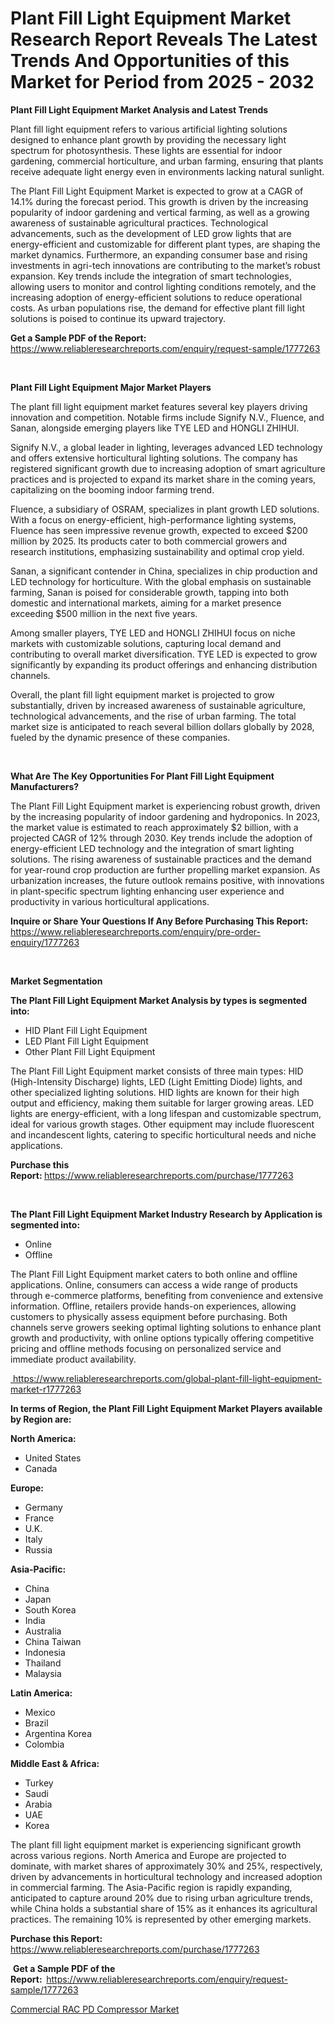<p><h1>Plant Fill Light Equipment Market Research Report Reveals The Latest Trends And Opportunities of this Market for Period from 2025 - 2032</h1></p><p><strong>Plant Fill Light Equipment Market Analysis and Latest Trends</strong></p>
<p><p>Plant fill light equipment refers to various artificial lighting solutions designed to enhance plant growth by providing the necessary light spectrum for photosynthesis. These lights are essential for indoor gardening, commercial horticulture, and urban farming, ensuring that plants receive adequate light energy even in environments lacking natural sunlight.</p><p>The Plant Fill Light Equipment Market is expected to grow at a CAGR of 14.1% during the forecast period. This growth is driven by the increasing popularity of indoor gardening and vertical farming, as well as a growing awareness of sustainable agricultural practices. Technological advancements, such as the development of LED grow lights that are energy-efficient and customizable for different plant types, are shaping the market dynamics. Furthermore, an expanding consumer base and rising investments in agri-tech innovations are contributing to the market’s robust expansion. Key trends include the integration of smart technologies, allowing users to monitor and control lighting conditions remotely, and the increasing adoption of energy-efficient solutions to reduce operational costs. As urban populations rise, the demand for effective plant fill light solutions is poised to continue its upward trajectory.</p></p>
<p><strong>Get a Sample PDF of the Report:&nbsp;</strong> <a href="https://www.reliableresearchreports.com/enquiry/request-sample/1777263?utm_campaign=2296&utm_medium=2&utm_source=Github&utm_content=ia&utm_term=11042025&utm_id=plant-fill-light-equipment">https://www.reliableresearchreports.com/enquiry/request-sample/1777263</a></p>
<p>&nbsp;</p>
<p><strong>Plant Fill Light Equipment Major Market Players</strong></p>
<p><p>The plant fill light equipment market features several key players driving innovation and competition. Notable firms include Signify N.V., Fluence, and Sanan, alongside emerging players like TYE LED and HONGLI ZHIHUI.</p><p>Signify N.V., a global leader in lighting, leverages advanced LED technology and offers extensive horticultural lighting solutions. The company has registered significant growth due to increasing adoption of smart agriculture practices and is projected to expand its market share in the coming years, capitalizing on the booming indoor farming trend.</p><p>Fluence, a subsidiary of OSRAM, specializes in plant growth LED solutions. With a focus on energy-efficient, high-performance lighting systems, Fluence has seen impressive revenue growth, expected to exceed $200 million by 2025. Its products cater to both commercial growers and research institutions, emphasizing sustainability and optimal crop yield.</p><p>Sanan, a significant contender in China, specializes in chip production and LED technology for horticulture. With the global emphasis on sustainable farming, Sanan is poised for considerable growth, tapping into both domestic and international markets, aiming for a market presence exceeding $500 million in the next five years.</p><p>Among smaller players, TYE LED and HONGLI ZHIHUI focus on niche markets with customizable solutions, capturing local demand and contributing to overall market diversification. TYE LED is expected to grow significantly by expanding its product offerings and enhancing distribution channels.</p><p>Overall, the plant fill light equipment market is projected to grow substantially, driven by increased awareness of sustainable agriculture, technological advancements, and the rise of urban farming. The total market size is anticipated to reach several billion dollars globally by 2028, fueled by the dynamic presence of these companies.</p></p>
<p>&nbsp;</p>
<p><strong>What Are The Key Opportunities For Plant Fill Light Equipment Manufacturers?</strong></p>
<p><p>The Plant Fill Light Equipment market is experiencing robust growth, driven by the increasing popularity of indoor gardening and hydroponics. In 2023, the market value is estimated to reach approximately $2 billion, with a projected CAGR of 12% through 2030. Key trends include the adoption of energy-efficient LED technology and the integration of smart lighting solutions. The rising awareness of sustainable practices and the demand for year-round crop production are further propelling market expansion. As urbanization increases, the future outlook remains positive, with innovations in plant-specific spectrum lighting enhancing user experience and productivity in various horticultural applications.</p></p>
<p><strong>Inquire or Share Your Questions If Any Before Purchasing This Report:</strong> <a href="https://www.reliableresearchreports.com/enquiry/pre-order-enquiry/1777263?utm_campaign=2296&utm_medium=2&utm_source=Github&utm_content=ia&utm_term=11042025&utm_id=plant-fill-light-equipment">https://www.reliableresearchreports.com/enquiry/pre-order-enquiry/1777263</a></p>
<p>&nbsp;</p>
<p><strong>Market Segmentation</strong></p>
<p><strong>The Plant Fill Light Equipment Market Analysis by types is segmented into:</strong></p>
<p><ul><li>HID Plant Fill Light Equipment</li><li>LED Plant Fill Light Equipment</li><li>Other Plant Fill Light Equipment</li></ul></p>
<p><p>The Plant Fill Light Equipment market consists of three main types: HID (High-Intensity Discharge) lights, LED (Light Emitting Diode) lights, and other specialized lighting solutions. HID lights are known for their high output and efficiency, making them suitable for larger growing areas. LED lights are energy-efficient, with a long lifespan and customizable spectrum, ideal for various growth stages. Other equipment may include fluorescent and incandescent lights, catering to specific horticultural needs and niche applications.</p></p>
<p><strong>Purchase this Report:&nbsp;</strong><a href="https://www.reliableresearchreports.com/purchase/1777263?utm_campaign=2296&utm_medium=2&utm_source=Github&utm_content=ia&utm_term=11042025&utm_id=plant-fill-light-equipment">https://www.reliableresearchreports.com/purchase/1777263</a></p>
<p>&nbsp;</p>
<p><strong>The Plant Fill Light Equipment Market Industry Research by Application is segmented into:</strong></p>
<p><ul><li>Online</li><li>Offline</li></ul></p>
<p><p>The Plant Fill Light Equipment market caters to both online and offline applications. Online, consumers can access a wide range of products through e-commerce platforms, benefiting from convenience and extensive information. Offline, retailers provide hands-on experiences, allowing customers to physically assess equipment before purchasing. Both channels serve growers seeking optimal lighting solutions to enhance plant growth and productivity, with online options typically offering competitive pricing and offline methods focusing on personalized service and immediate product availability.</p></p>
<p><a href="https://www.reliableresearchreports.com/global-plant-fill-light-equipment-market-r1777263?utm_campaign=2296&utm_medium=2&utm_source=Github&utm_content=ia&utm_term=11042025&utm_id=plant-fill-light-equipment">&nbsp;https://www.reliableresearchreports.com/global-plant-fill-light-equipment-market-r1777263</a></p>
<p><strong>In terms of Region, the Plant Fill Light Equipment Market Players available by Region are:</strong></p>
<p>
    <p> <strong> North America: </strong>
        <ul>
            <li>United States</li>
            <li>Canada</li>
        </ul>
        </p> 
    <p> <strong> Europe: </strong>
        <ul>
            <li>Germany</li>
            <li>France</li>
            <li>U.K.</li>
            <li>Italy</li>
            <li>Russia</li>
        </ul>
        </p> 
    <p> <strong> Asia-Pacific: </strong>
        <ul>
            <li>China</li>
            <li>Japan</li>
            <li>South Korea</li>
            <li>India</li>
            <li>Australia</li>
            <li>China Taiwan</li>
            <li>Indonesia</li>
            <li>Thailand</li>
            <li>Malaysia</li>
        </ul>
        </p> 
    <p> <strong> Latin America: </strong>
        <ul>
            <li>Mexico</li>
            <li>Brazil</li>
            <li>Argentina Korea</li>
            <li>Colombia</li>
        </ul>
        </p> 
    <p> <strong> Middle East & Africa: </strong>
        <ul>
            <li>Turkey</li>
            <li>Saudi</li>
            <li>Arabia</li>
            <li>UAE</li>
            <li>Korea</li>
        </ul>
    </p>
    </p>
<p><p>The plant fill light equipment market is experiencing significant growth across various regions. North America and Europe are projected to dominate, with market shares of approximately 30% and 25%, respectively, driven by advancements in horticultural technology and increased adoption in commercial farming. The Asia-Pacific region is rapidly expanding, anticipated to capture around 20% due to rising urban agriculture trends, while China holds a substantial share of 15% as it enhances its agricultural practices. The remaining 10% is represented by other emerging markets.</p></p>
<p><strong>Purchase this Report: </strong><a href="https://www.reliableresearchreports.com/purchase/1777263?utm_campaign=2296&utm_medium=2&utm_source=Github&utm_content=ia&utm_term=11042025&utm_id=plant-fill-light-equipment">https://www.reliableresearchreports.com/purchase/1777263</a></p>
<p>&nbsp;<strong>Get a Sample PDF of the Report:&nbsp;&nbsp;</strong><a href="https://www.reliableresearchreports.com/enquiry/request-sample/1777263?utm_campaign=2296&utm_medium=2&utm_source=Github&utm_content=ia&utm_term=11042025&utm_id=plant-fill-light-equipment">https://www.reliableresearchreports.com/enquiry/request-sample/1777263</a></p>
<p><strong></strong></p>
<p><p><a href="https://github.com/merzafairy04/Market-Research-Report-List-1/blob/main/commercial-rac-pd-compressor-market.md?utm_campaign=2296&utm_medium=2&utm_source=Github&utm_content=ia&utm_term=11042025&utm_id=plant-fill-light-equipment">Commercial RAC PD Compressor Market</a></p></p>